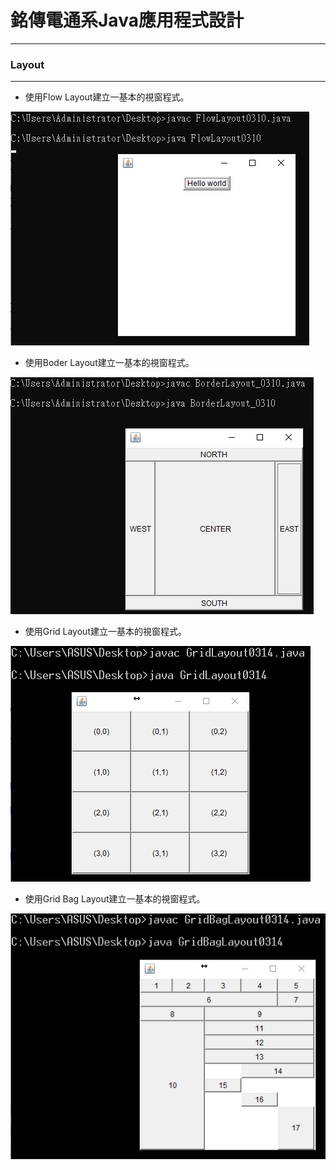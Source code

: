 # 銘傳電通系Java應用程式設計

----

### Layout

----
* 使用Flow Layout建立一基本的視窗程式。

![image](https://github.com/aiden00713/Java-AWT/blob/master/Layout/screenshot/1.png)

* 使用Boder Layout建立一基本的視窗程式。

![image](https://github.com/aiden00713/Java-AWT/blob/master/Layout/screenshot/2.png)

* 使用Grid Layout建立一基本的視窗程式。

![image](https://github.com/aiden00713/Java-AWT/blob/master/Layout/screenshot/3.png)

* 使用Grid Bag Layout建立一基本的視窗程式。

![image](https://github.com/aiden00713/Java-AWT/blob/master/Layout/screenshot/4.png)
